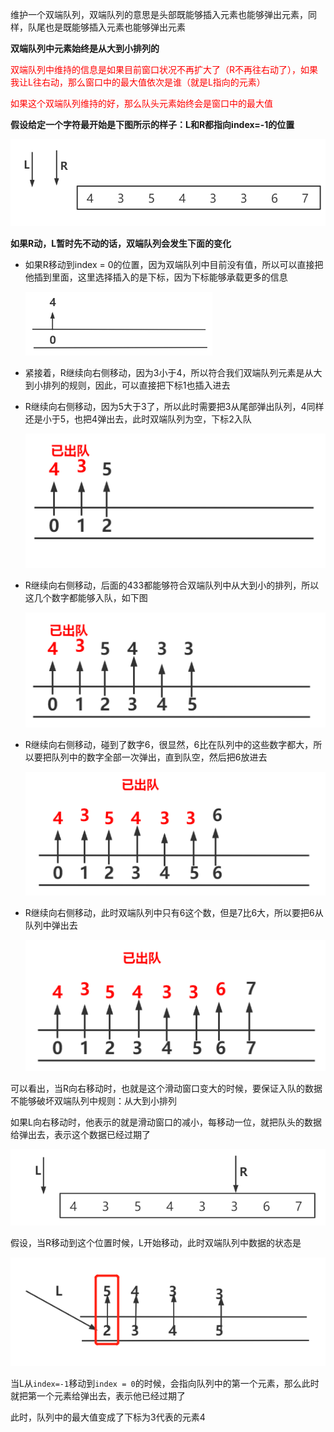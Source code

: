 维护一个双端队列，双端队列的意思是头部既能够插入元素也能够弹出元素，同样，队尾也是既能够插入元素也能够弹出元素

**双端队列中元素始终是从大到小排列的**

<font color='red'>双端队列中维持的信息是如果目前窗口状况不再扩大了（R不再往右动了），如果我让L往右动，那么窗口中的最大值依次是谁（就是L指向的元素）</font>

<font color='red'>如果这个双端队列维持的好，那么队头元素始终会是窗口中的最大值</font>

**假设给定一个字符最开始是下图所示的样子：L和R都指向index=-1的位置**

![image-20211026175125186](../../../image/image-20211026175125186.png)

**如果R动，L暂时先不动的话，双端队列会发生下面的变化**

- 如果R移动到index = 0的位置，因为双端队列中目前没有值，所以可以直接把他插到里面，这里选择插入的是下标，因为下标能够承载更多的信息

  <img src="../../../image\image-20211026191222589.png" alt="image-20211026191222589" style="zoom:67%;" />

- 紧接着，R继续向右侧移动，因为3小于4，所以符合我们双端队列元素是从大到小排列的规则，因此，可以直接把下标1也插入进去

- R继续向右侧移动，因为5大于3了，所以此时需要把3从尾部弹出队列，4同样还是小于5，也把4弹出去，此时双端队列为空，下标2入队

  ![image-20211026175957121](../../../image\image-20211026175957121.png)

- R继续向右侧移动，后面的433都能够符合双端队列中从大到小的排列，所以这几个数字都能够入队，如下图

  ![image-20211026185107161](../../../image\image-20211026185107161.png)

- R继续向右侧移动，碰到了数字6，很显然，6比在队列中的这些数字都大，所以要把队列中的数字全部一次弹出，直到队空，然后把6放进去

  ![image-20211026185350141](../../../image\image-20211026185350141.png)

- R继续向右侧移动，此时双端队列中只有6这个数，但是7比6大，所以要把6从队列中弹出去

  ![image-20211026185519305](../../../image\image-20211026185519305.png)



可以看出，当R向右移动时，也就是这个滑动窗口变大的时候，要保证入队的数据不能够破坏双端队列中规则：从大到小排列



如果L向右移动时，他表示的就是滑动窗口的减小，每移动一位，就把队头的数据给弹出去，表示这个数据已经过期了

![image-20211026185912942](../../../image\image-20211026185912942.png)

假设，当R移动到这个位置时候，L开始移动，此时双端队列中数据的状态是

![image-20211026190337352](../../../image\image-20211026190337352.png)

当L从`index=-1`移动到`index = 0`的时候，会指向队列中的第一个元素，那么此时就把第一个元素给弹出去，表示他已经过期了

此时，队列中的最大值变成了下标为3代表的元素4



